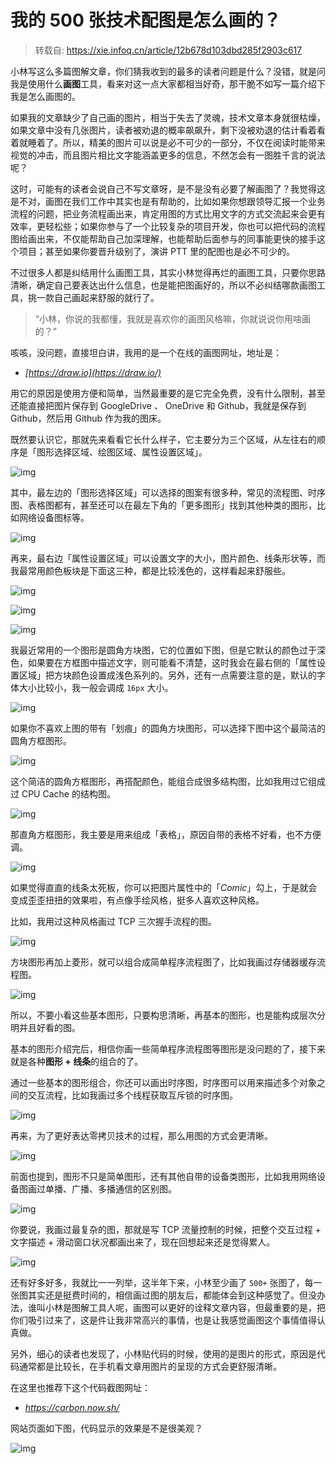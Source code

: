 # 我的 500 张技术配图是怎么画的？

> 转载自: https://xie.infoq.cn/article/12b678d103dbd285f2903c617



小林写这么多篇图解文章，你们猜我收到的最多的读者问题是什么？没错，就是问我是使用什么**画图**工具，看来对这一点大家都相当好奇，那干脆不如写一篇介绍下我是怎么画图的。



如果我的文章缺少了自己画的图片，相当于失去了灵魂，技术文章本身就很枯燥，如果文章中没有几张图片，读者被劝退的概率飙飙升，剩下没被劝退的估计看着看着就睡着了。所以，精美的图片可以说是必不可少的一部分，不仅在阅读时能带来视觉的冲击，而且图片相比文字能涵盖更多的信息，不然怎会有一图胜千言的说法呢？



这时，可能有的读者会说自己不写文章呀，是不是没有必要了解画图了？我觉得这是不对，画图在我们工作中其实也是有帮助的，比如如果你想跟领导汇报一个业务流程的问题，把业务流程画出来，肯定用图的方式比用文字的方式交流起来会更有效率，更轻松些；如果你参与了一个比较复杂的项目开发，你也可以把代码的流程图给画出来，不仅能帮助自己加深理解，也能帮助后面参与的同事能更快的接手这个项目；甚至如果你要晋升级别了，演讲 PTT 里的配图也是必不可少的。



不过很多人都是纠结用什么画图工具，其实小林觉得再烂的画图工具，只要你思路清晰，确定自己要表达出什么信息，也是能把图画好的，所以不必纠结哪款画图工具，挑一款自己画起来舒服的就行了。



> “小林，你说的我都懂，我就是喜欢你的画图风格嘛，你就说说你用啥画的？”



咳咳，没问题，直接坦白讲，我用的是一个在线的画图网址，地址是：



- *[https://draw.io](https://draw.io/)*



用它的原因是使用方便和简单，当然最重要的是它完全免费，没有什么限制，甚至还能直接把图片保存到 GoogleDrive 、 OneDrive 和 Github，我就是保存到 Github，然后用 Github 作为我的图床。



既然要认识它，那就先来看看它长什么样子，它主要分为三个区域，从左往右的顺序是「图形选择区域、绘图区域、属性设置区域」。



![img](../../assets/d069797c964e63ea9a9a2eb2836e513a.png)



其中，最左边的「图形选择区域」可以选择的图案有很多种，常见的流程图、时序图、表格图都有，甚至还可以在最左下角的「更多图形」找到其他种类的图形，比如网络设备图标等。



![img](../../assets/4a41ff9d11f6ade2a3e0230cf58f1ad2.png)



再来，最右边「属性设置区域」可以设置文字的大小，图片颜色、线条形状等，而我最常用颜色板块是下面这三种，都是比较浅色的，这样看起来舒服些。



![img](https://static001.geekbang.org/infoq/a7/a7968c4cc1b12588e2a92d7fa45a96f6.png)



![img](../../assets/3d23998257b9aeee22ce37e50d3b88b4.png)



![img](../../assets/1298e777c534dbf095ecf195d403a641.png)



我最近常用的一个图形是圆角方块图，它的位置如下图，但是它默认的颜色过于深色，如果要在方框图中描述文字，则可能看不清楚，这时我会在最右侧的「属性设置区域」把方块颜色设置成浅色系列的。另外，还有一点需要注意的是，默认的字体大小比较小，我一般会调成 `16px` 大小。



![img](../../assets/66718cd23eb16414e14973d9889ce192.png)



如果你不喜欢上图的带有「划痕」的圆角方块图形，可以选择下图中这个最简洁的圆角方框图形。



![img](../../assets/33bcc83d27a4b36bbf6d83cccebf32e8.png)



这个简洁的圆角方框图形，再搭配颜色，能组合成很多结构图，比如我用过它组成过 CPU Cache 的结构图。



![img](../../assets/f967f569aa74404fd7a18be40722a77e.png)



那直角方框图形，我主要是用来组成「表格」，原因自带的表格不好看，也不方便调。



![img](../../assets/9efa6166da3dbe2d8bdf720c9cfbf33f.png)



如果觉得直直的线条太死板，你可以把图片属性中的「*Comic*」勾上，于是就会变成歪歪扭扭的效果啦，有点像手绘风格，挺多人喜欢这种风格。



比如，我用过这种风格画过 TCP 三次握手流程的图。



![img](../../assets/07b64eaf858949d47eb4f849ef4c1da6.png)



方块图形再加上菱形，就可以组合成简单程序流程图了，比如我画过存储器缓存流程图。



![img](../../assets/efdab3a5194dbbff3920eee54433782b.png)



所以，不要小看这些基本图形，只要构思清晰，再基本的图形，也是能构成层次分明并且好看的图。



基本的图形介绍完后，相信你画一些简单程序流程图等图形是没问题的了，接下来就是各种**图形 + 线条**的组合的了。



通过一些基本的图形组合，你还可以画出时序图，时序图可以用来描述多个对象之间的交互流程，比如我画过多个线程获取互斥锁的时序图。



![img](../../assets/351ba3b20bc51f7b1a629843ed19b696.png)



再来，为了更好表达零拷贝技术的过程，那么用图的方式会更清晰。



![img](../../assets/dc405f1eb057217aee8820b6d3e340fd.png)



前面也提到，图形不只是简单图形，还有其他自带的设备类图形，比如我用网络设备图画过单播、广播、多播通信的区别图。



![img](../../assets/6c2599b36648e4901b7462c45a339fd9.png)



你要说，我画过最复杂的图，那就是写 TCP 流量控制的时候，把整个交互过程 + 文字描述 + 滑动窗口状况都画出来了，现在回想起来还是觉得累人。



![img](../../assets/9245cb915469095ad1caf6d905782da5.png)



还有好多好多，我就比一一列举，这半年下来，小林至少画了 `500+` 张图了，每一张图其实还是挺费时间的，相信画过图的朋友后，都能体会到这种感觉了。但没办法，谁叫小林是图解工具人呢，画图可以更好的诠释文章内容，但最重要的是，把你们吸引过来了，这是件让我非常高兴的事情，也是让我感觉画图这个事情值得认真做。



另外，细心的读者也发现了，小林贴代码的时候，使用的是图片的形式，原因是代码通常都是比较长，在手机看文章用图片的呈现的方式会更舒服清晰。



在这里也推荐下这个代码截图网址：



- *https://carbon.now.sh/*



网站页面如下图，代码显示的效果是不是很美观？



![img](../../assets/a6381387855df2159ca706d9356d1611.png)